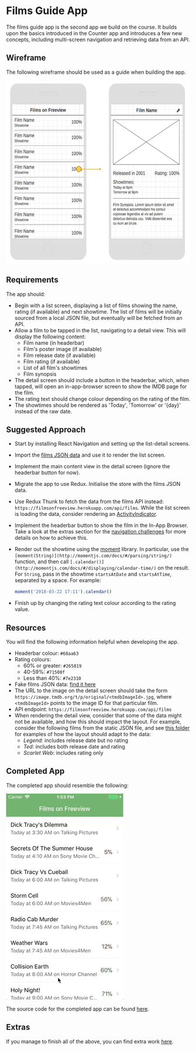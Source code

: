 # Films Guide App

The films guide app is the second app we build on the course. It builds upon the basics introduced in the Counter app and introduces a few new concepts, including multi-screen navigation and retrieving data from an API.

## Wireframe

The following wireframe should be used as a guide when building the app.

<img src="./screenshots/wireframe.png" height="500">

## Requirements

The app should:

- Begin with a list screen, displaying a list of films showing the name, rating (if available) and next showtime. The list of films will be initially sourced from a local JSON file, but eventually will be fetched from an API.
- Allow a film to be tapped in the list, navigating to a detail view. This will display the following content:
  - Film name (in headerbar)
  - Film's poster image (if available)
  - Film release date (if available)
  - Film rating (if available)
  - List of all film's showtimes
  - Film synopsis
- The detail screen should include a button in the headerbar, which, when tapped, will open an in-app-browser screen to show the IMDB page for the film.
- The rating text should change colour depending on the rating of the film.
- The showtimes should be rendered as 'Today', 'Tomorrow' or '{day}' instead of the raw date.

## Suggested Approach

- Start by installing React Navigation and setting up the list-detail screens.
- Import the [films JSON data](assets/films.json) and use it to render the list screen.
- Implement the main content view in the detail screen (ignore the headerbar button for now).
- Migrate the app to use Redux. Initialise the store with the films JSON data.
- Use Redux Thunk to fetch the data from the films API instead: `https://filmsonfreeview.herokuapp.com/api/films`. While the list screen is loading the data, consider rendering an [ActivityIndicator](https://facebook.github.io/react-native/docs/activityindicator.html).
- Implement the headerbar button to show the film in the In-App Browser. Take a look at the extras section for the [navigation challenges](../../challenges/navigation.md) for more details on how to achieve this.
- Render out the showtime using the [moment](https://momentjs.com) library. In particular, use the `[moment(String)](http://momentjs.com/docs/#/parsing/string/)` function, and then call `[.calendar()](http://momentjs.com/docs/#/displaying/calendar-time/)` on the result. For `String`, pass in the showtime `startsAtDate` and `startsAtTime`, separated by a space. For example:

    ``` js
    moment('2018-03-22 17:11').calendar()
    ```

- Finish up by changing the rating text colour according to the rating value.

## Resources

You will find the following information helpful when developing the app.

- Headerbar colour: `#68aa63`
- Rating colours:
  - 60% or greater: `#265819`
  - 40-59%: `#71500f`
  - Less than 40%: `#7e2310`
- Fake films JSON data: [find it here](assets/films.json)
- The URL to the image on the detail screen should take the form `https://image.tmdb.org/t/p/original/<tmdbImageId>.jpg`, where `<tmdbImageId>` points to the image ID for that particular film.
- API endpoint: `https://filmsonfreeview.herokuapp.com/api/films`
- When rendering the detail view, consider that some of the data might not be available, and how this should impact the layout. For example, consider the following films from the static JSON file, and see [this folder](resources/) for examples of how the layout should adapt to the data:
  - *Legend*: includes release date but no rating
  - *Ted*: includes both release date and rating
  - *Scarlet Web*: includes rating only

## Completed App

The completed app should resemble the following:

![](./screenshots/demo.gif)

The source code for the completed app can be found [here](https://github.com/studiozeffa/film-guide-app).

## Extras

If you manage to finish all of the above, you can find extra work [here](extras.md).